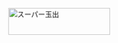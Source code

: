 <a href="http://www.supertamade.co.jp/wp-content/uploads/2025/03/0307_B3_o_re20M.pdf" title="業無スゥゥゥパー" target="_blank" rel="noopener"><img src="https://www.kobebussan.co.jp/business/img/gs_logo.png?1223" alt="スーパー玉出" width="204" height="54" border="0" /></a>


